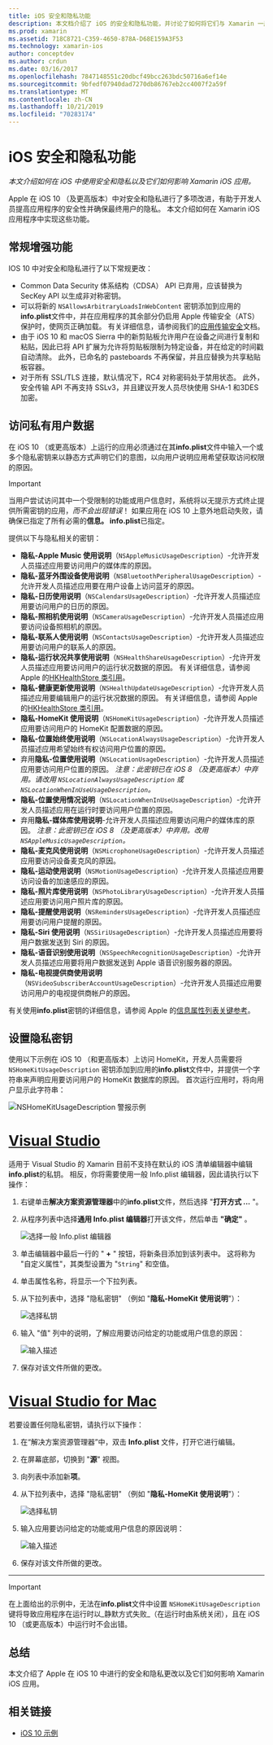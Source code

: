 ```yaml
---
title: iOS 安全和隐私功能
description: 本文档介绍了 iOS 的安全和隐私功能，并讨论了如何将它们与 Xamarin 一起使用。 其中介绍了在 iOS 10 中进行的更新以及如何访问专用用户数据。
ms.prod: xamarin
ms.assetid: 718C8721-C359-4650-878A-D68E159A3F53
ms.technology: xamarin-ios
author: conceptdev
ms.author: crdun
ms.date: 03/16/2017
ms.openlocfilehash: 7847148551c20dbcf49bcc263bdc50716a6ef14e
ms.sourcegitcommit: 9bfedf07940dad7270db86767eb2cc4007f2a59f
ms.translationtype: MT
ms.contentlocale: zh-CN
ms.lasthandoff: 10/21/2019
ms.locfileid: "70283174"
---
```

# <a name="ios-security-and-privacy-features"></a>iOS 安全和隐私功能

_本文介绍如何在 iOS 中使用安全和隐私以及它们如何影响 Xamarin iOS 应用。_

Apple 在 iOS 10 （及更高版本）中对安全和隐私进行了多项改进，有助于开发人员提高应用程序的安全性并确保最终用户的隐私。 本文介绍如何在 Xamarin iOS 应用程序中实现这些功能。

<a name="General-Enhancements" />

## <a name="general-enhancements"></a>常规增强功能

IOS 10 中对安全和隐私进行了以下常规更改：

- Common Data Security 体系结构（CDSA） API 已弃用，应该替换为 SecKey API 以生成非对称密钥。
- 可以将新的 `NSAllowsArbitraryLoadsInWebContent` 密钥添加到应用的**info.plist**文件中，并在应用程序的其余部分仍启用 Apple 传输安全（ATS）保护时，使网页正确加载。 有关详细信息，请参阅我们的[应用传输安全](~/ios/app-fundamentals/ats.md)文档。
- 由于 iOS 10 和 macOS Sierra 中的新剪贴板允许用户在设备之间进行复制和粘贴，因此已将 API 扩展为允许将剪贴板限制为特定设备，并在给定的时间戳自动清除。 此外，已命名的 pasteboards 不再保留，并且应替换为共享粘贴板容器。
- 对于所有 SSL/TLS 连接，默认情况下，RC4 对称密码处于禁用状态。 此外，安全传输 API 不再支持 SSLv3，并且建议开发人员尽快使用 SHA-1 和3DES 加密。

<a name="Accessing-Private-User-Data" />

## <a name="accessing-private-user-data"></a>访问私有用户数据

在 iOS 10 （或更高版本）上运行的应用必须通过在其**info.plist**文件中输入一个或多个隐私密钥来以静态方式声明它们的意图，以向用户说明应用希望获取访问权限的原因。

> [!IMPORTANT]
> 当用户尝试访问其中一个受限制的功能或用户信息时，系统将以无提示方式终止提供所需密钥的应用，_而不会出现错误_！ 如果应用在 iOS 10 上意外地启动失败，请确保已指定了所有必需的**信息。 info.plist**已指定。

提供以下与隐私相关的密钥：

- **隐私-Apple Music 使用说明**（`NSAppleMusicUsageDescription`）-允许开发人员描述应用要访问用户的媒体库的原因。
- **隐私-蓝牙外围设备使用说明**（`NSBluetoothPeripheralUsageDescription`）-允许开发人员描述应用要在用户设备上访问蓝牙的原因。
- **隐私-日历使用说明**（`NSCalendarsUsageDescription`）-允许开发人员描述应用要访问用户的日历的原因。
- **隐私-照相机使用说明**（`NSCameraUsageDescription`）-允许开发人员描述应用要访问设备照相机的原因。
- **隐私-联系人使用说明**（`NSContactsUsageDescription`）-允许开发人员描述应用要访问用户的联系人的原因。
- **隐私-运行状况共享使用说明**（`NSHealthShareUsageDescription`）-允许开发人员描述应用要访问用户的运行状况数据的原因。 有关详细信息，请参阅 Apple 的[HKHealthStore 类引用](https://developer.apple.com/reference/healthkit/hkhealthstore)。
- **隐私-健康更新使用说明**（`NSHealthUpdateUsageDescription`）-允许开发人员描述应用要编辑用户的运行状况数据的原因。 有关详细信息，请参阅 Apple 的[HKHealthStore 类引用](https://developer.apple.com/reference/healthkit/hkhealthstore)。
- **隐私-HomeKit 使用说明**（`NSHomeKitUsageDescription`）-允许开发人员描述应用要访问用户的 HomeKit 配置数据的原因。
- **隐私-位置始终使用说明**（`NSLocationAlwaysUsageDescription`）-允许开发人员描述应用希望始终有权访问用户位置的原因。
- 弃用**隐私-位置使用说明**（`NSLocationUsageDescription`）-允许开发人员描述应用要访问用户位置的原因。 *注意：此密钥已在 iOS 8 （及更高版本）中弃用。请改用 `NSLocationAlwaysUsageDescription` 或 `NSLocationWhenInUseUsageDescription`。*
- **隐私-位置使用情况说明**（`NSLocationWhenInUseUsageDescription`）-允许开发人员描述应用在运行时要访问用户位置的原因。
- 弃用**隐私-媒体库使用说明**-允许开发人员描述应用要访问用户的媒体库的原因。 *注意：此密钥已在 iOS 8 （及更高版本）中弃用。改用 `NSAppleMusicUsageDescription`。*
- **隐私-麦克风使用说明**（`NSMicrophoneUsageDescription`）-允许开发人员描述应用要访问设备麦克风的原因。
- **隐私-运动使用说明**（`NSMotionUsageDescription`）-允许开发人员描述应用要访问设备的加速感应的原因。
- **隐私-照片库使用说明**（`NSPhotoLibraryUsageDescription`）-允许开发人员描述应用要访问用户照片库的原因。
- **隐私-提醒使用说明**（`NSRemindersUsageDescription`）-允许开发人员描述应用要访问用户提醒的原因。
- **隐私-Siri 使用说明**（`NSSiriUsageDescription`）-允许开发人员描述应用要将用户数据发送到 Siri 的原因。
- **隐私-语音识别使用说明**（`NSSpeechRecognitionUsageDescription`）-允许开发人员描述应用要将用户数据发送到 Apple 语音识别服务器的原因。
- **隐私-电视提供商使用说明**（`NSVideoSubscriberAccountUsageDescription`）-允许开发人员描述应用要访问用户的电视提供商帐户的原因。

有关使用**info.plist**密钥的详细信息，请参阅 Apple 的[信息属性列表关键参考](https://developer.apple.com/library/content/documentation/General/Reference/InfoPlistKeyReference/Introduction/Introduction.html#//apple_ref/doc/uid/TP40009248-SW1)。

<a name="Setting-Privacy-Keys" />

## <a name="setting-privacy-keys"></a>设置隐私密钥

使用以下示例在 iOS 10 （和更高版本）上访问 HomeKit，开发人员需要将 `NSHomeKitUsageDescription` 密钥添加到应用的**info.plist**文件中，并提供一个字符串来声明应用要访问用户的 HomeKit 数据库的原因。 首次运行应用时，将向用户显示此字符串：

![NSHomeKitUsageDescription 警报示例](security-privacy-images/info01.png "NSHomeKitUsageDescription 警报示例")

# <a name="visual-studiotabwindows"></a>[Visual Studio](#tab/windows)

适用于 Visual Studio 的 Xamarin 目前不支持在默认的 iOS 清单编辑器中编辑**info.plist**的私钥。 相反，你将需要使用一般 Info.plist 编辑器，因此请执行以下操作：

1. 右键单击**解决方案资源管理器**中的**info.plist**文件，然后选择 "**打开方式 ...** "。
2. 从程序列表中选择**通用 Info.plist 编辑器**打开该文件，然后单击 **"确定"** 。

    ![选择一般 Info.plist 编辑器](security-privacy-images/InfoEditorSelectionVs.png "选择一般 Info.plist 编辑器")
3. 单击编辑器中最后一行的 " **+** " 按钮，将新条目添加到该列表中。 这将称为 "自定义属性"，其类型设置为 "`String`" 和空值。
4. 单击属性名称，将显示一个下拉列表。
5. 从下拉列表中，选择 "隐私密钥" （例如 "**隐私-HomeKit 使用说明**"）： 

    ![选择私钥](security-privacy-images/InfoPListEditorSelectKey.png "选择私钥")
6. 输入 "值" 列中的说明，了解应用要访问给定的功能或用户信息的原因： 

    ![输入描述](security-privacy-images/InfoPListSetValue.png "请输入说明")
7. 保存对该文件所做的更改。

# <a name="visual-studio-for-mactabmacos"></a>[Visual Studio for Mac](#tab/macos)

若要设置任何隐私密钥，请执行以下操作：

1. 在“解决方案资源管理器”中，双击 **Info.plist** 文件，打开它进行编辑。
2. 在屏幕底部，切换到 "**源**" 视图。
3. 向列表中添加新**项**。
4. 从下拉列表中，选择 "隐私密钥" （例如 "**隐私-HomeKit 使用说明**"）： 

    ![选择私钥](security-privacy-images/info02.png "选择私钥")
5. 输入应用要访问给定的功能或用户信息的原因说明： 

    ![输入描述](security-privacy-images/info03.png "请输入说明")
6. 保存对该文件所做的更改。

-----

> [!IMPORTANT]
> 在上面给出的示例中，无法在**info.plist**文件中设置 `NSHomeKitUsageDescription` 键将导致应用程序在运行时以_静默方式失败_（在运行时由系统关闭），且在 iOS 10 （或更高版本）中运行时不会出错。

<a name="Summary" />

## <a name="summary"></a>总结

本文介绍了 Apple 在 iOS 10 中进行的安全和隐私更改以及它们如何影响 Xamarin iOS 应用。

## <a name="related-links"></a>相关链接

- [iOS 10 示例](https://docs.microsoft.com/samples/browse/?products=xamarin&term=Xamarin.iOS+iOS10)
